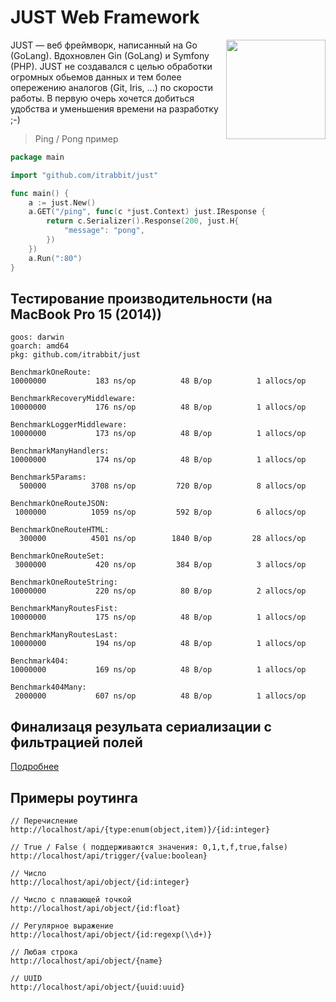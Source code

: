 # JUST Web Framework

<img align="right" width="159px" src="https://raw.githubusercontent.com/itrabbit/just/logo.png">

JUST — веб фреймворк, написанный на Go (GoLang). Вдохновлен Gin (GoLang) и Symfony (PHP). JUST не создавался с целью обработки огромных обьемов данных и тем более опережению аналогов (Git, Iris, ...) по скорости работы. В первую очерь хочется добиться удобства и уменьшения времени на разработку ;-)  

> Ping / Pong пример

```go
package main

import "github.com/itrabbit/just"

func main() {
	a := just.New()
	a.GET("/ping", func(c *just.Context) just.IResponse {
		return c.Serializer().Response(200, just.H{
			"message": "pong",
		})
	})
	a.Run(":80")
}
```

## Тестирование производительности (на MacBook Pro 15 (2014))

```
goos: darwin
goarch: amd64
pkg: github.com/itrabbit/just

BenchmarkOneRoute:
10000000	       183 ns/op	      48 B/op	       1 allocs/op

BenchmarkRecoveryMiddleware:
10000000	       176 ns/op	      48 B/op	       1 allocs/op

BenchmarkLoggerMiddleware:
10000000	       173 ns/op	      48 B/op	       1 allocs/op

BenchmarkManyHandlers:
10000000	       174 ns/op	      48 B/op	       1 allocs/op

Benchmark5Params:
  500000	      3708 ns/op	     720 B/op	       8 allocs/op
  
BenchmarkOneRouteJSON:
 1000000	      1059 ns/op	     592 B/op	       6 allocs/op
 
BenchmarkOneRouteHTML:
  300000	      4501 ns/op	    1840 B/op	      28 allocs/op
  
BenchmarkOneRouteSet:
 3000000	       420 ns/op	     384 B/op	       3 allocs/op
 
BenchmarkOneRouteString:
10000000	       220 ns/op	      80 B/op	       2 allocs/op

BenchmarkManyRoutesFist:
10000000	       175 ns/op	      48 B/op	       1 allocs/op

BenchmarkManyRoutesLast:
10000000	       194 ns/op	      48 B/op	       1 allocs/op

Benchmark404:
10000000	       169 ns/op	      48 B/op	       1 allocs/op

Benchmark404Many:
 2000000	       607 ns/op	      48 B/op	       1 allocs/op
```

## Финализаця резульата сериализации с фильтрацией полей

[Подробнее](/components/finalizer/README.md)

## Примеры роутинга

```
// Перечисление
http://localhost/api/{type:enum(object,item)}/{id:integer}

// True / False ( поддерживаются значения: 0,1,t,f,true,false)
http://localhost/api/trigger/{value:boolean}

// Число
http://localhost/api/object/{id:integer}

// Число с плавающей точкой
http://localhost/api/object/{id:float}

// Регулярное выражение
http://localhost/api/object/{id:regexp(\\d+)}

// Любая строка
http://localhost/api/object/{name}

// UUID
http://localhost/api/object/{uuid:uuid}
```
